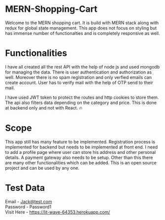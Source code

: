 # MERN-Shopping-Cart

Welcome to the MERN shopping cart. It is build with MERN stack along with redux for global state management.
This app does not focus on styling but has immense number of functionalties and is completely responsive as
well.

# Functionalities

I have all created all the rest API with the help of node js and used mongodb for managing the data. There is user authentication and authorization as well. Moreover there is no spam registration and only verfied emails can create account. User has to verify mail with the help of OTP send to their mail.

I have used JWT token to protect the routes and http cookies to store them. The api also filters data depending on the category and price. This is done at backend only and not with React. 🔥

# Scope

This app still has many feature to be implemented. Registration process is implemented for backend but needs to be implemented at front end. I need to add a profile page where user can store his address and other personal details. A payment gateway also needs to be setup. Other than this there are many other functionalities which can be added. This is an open source project and can be used by any one.

# Test Data

Email - Jack@test.com  
Password - Password1  
Visit Here - https://lit-wave-64353.herokuapp.com/  
